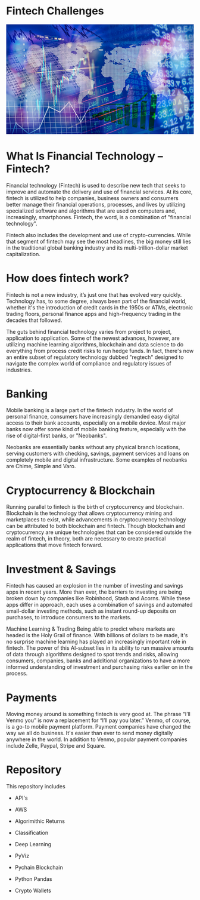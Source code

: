 # Fintech Challenges

![An Image of Financial Technology](Fintech.jpg)


# What Is Financial Technology – Fintech?
Financial technology (Fintech) is used to describe new tech that seeks to improve and automate the delivery and use of financial services. ​​​At its core, fintech is utilized to help companies, business owners and consumers better manage their financial operations, processes, and lives by utilizing specialized software and algorithms that are used on computers and, increasingly, smartphones. Fintech, the word, is a combination of "financial technology". 

Fintech also includes the development and use of crypto-currencies. While that segment of fintech may see the most headlines, the big money still lies in the traditional global banking industry and its multi-trillion-dollar market capitalization.

# How does fintech work?
Fintech is not a new industry, it’s just one that has evolved very quickly. Technology has, to some degree, always been part of the financial world, whether it's the introduction of credit cards in the 1950s or ATMs, electronic trading floors, personal finance apps and high-frequency trading in the decades that followed.

The guts behind financial technology varies from project to project, application to application. Some of the newest advances, however, are utilizing machine learning algorithms, blockchain and data science to do everything from process credit risks to run hedge funds. In fact, there's now an entire subset of regulatory technology dubbed "regtech" designed to navigate the complex world of compliance and regulatory issues of industries.

# Banking
Mobile banking is a large part of the fintech industry. In the world of personal finance, consumers have increasingly demanded easy digital access to their bank accounts, especially on a mobile device. Most major banks now offer some kind of mobile banking feature, especially with the rise of digital-first banks, or "Neobanks".

Neobanks are essentially banks without any physical branch locations, serving customers with checking, savings, payment services and loans on completely mobile and digital infrastructure. Some examples of neobanks are Chime, Simple and Varo.

# Cryptocurrency & Blockchain
Running parallel to fintech is the birth of cryptocurrency and blockchain. Blockchain is the technology that allows cryptocurrency mining and marketplaces to exist, while advancements in cryptocurrency technology can be attributed to both blockchain and fintech. Though blockchain and cryptocurrency are unique technologies that can be considered outside the realm of fintech, in theory, both are necessary to create practical applications that move fintech forward.

# Investment & Savings
Fintech has caused an explosion in the number of investing and savings apps in recent years. More than ever, the barriers to investing are being broken down by companies like Robinhood, Stash and Acorns. While these apps differ in approach, each uses a combination of savings and automated small-dollar investing methods, such as instant round-up deposits on purchases, to introduce consumers to the markets. 

Machine Learning & Trading
Being able to predict where markets are headed is the Holy Grail of finance. With billions of dollars to be made, it's no surprise machine learning has played an increasingly important role in fintech. The power of this AI-subset lies in its ability to run massive amounts of data through algorithms designed to spot trends and risks, allowing consumers, companies, banks and additional organizations to have a more informed understanding of investment and purchasing risks earlier on in the process.

# Payments
Moving money around is something fintech is very good at. The phrase “I’ll Venmo you” is now a replacement for “I’ll pay you later.” Venmo, of course, is a go-to mobile payment platform. Payment companies have changed the way we all do business. It's easier than ever to send money digitally anywhere in the world. In addition to Venmo, popular payment companies include Zelle, Paypal, Stripe and Square.

# Repository
This repository includes 

* API's

* AWS

* Algorimithic Returns

* Classification

* Deep Learning

* PyViz

* Pychain Blockchain

* Python Pandas

* Crypto Wallets
